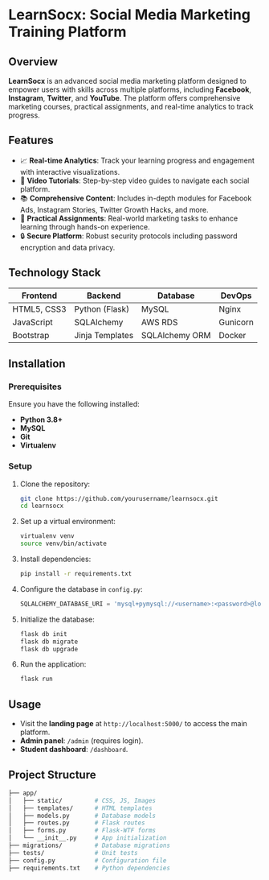 # LearnSocx: Social Media Marketing Training Platform



## Overview

**LearnSocx** is an advanced social media marketing platform designed to empower users with skills across multiple platforms, including **Facebook**, **Instagram**, **Twitter**, and **YouTube**. The platform offers comprehensive marketing courses, practical assignments, and real-time analytics to track progress.

## Features

- 📈 **Real-time Analytics**: Track your learning progress and engagement with interactive visualizations.
- 🎥 **Video Tutorials**: Step-by-step video guides to navigate each social platform.
- 📚 **Comprehensive Content**: Includes in-depth modules for Facebook Ads, Instagram Stories, Twitter Growth Hacks, and more.
- 🚀 **Practical Assignments**: Real-world marketing tasks to enhance learning through hands-on experience.
- 🔒 **Secure Platform**: Robust security protocols including password encryption and data privacy.

## Technology Stack

| Frontend      | Backend         | Database        | DevOps          |
|---------------|-----------------|-----------------|-----------------|
| HTML5, CSS3   | Python (Flask)   | MySQL           | Nginx           |
| JavaScript    | SQLAlchemy       | AWS RDS         | Gunicorn        |
| Bootstrap     | Jinja Templates  | SQLAlchemy ORM  | Docker          |

## Installation

### Prerequisites

Ensure you have the following installed:

- **Python 3.8+**
- **MySQL**
- **Git**
- **Virtualenv**

### Setup

1. Clone the repository:
    ```bash
    git clone https://github.com/yourusername/learnsocx.git
    cd learnsocx
    ```

2. Set up a virtual environment:
    ```bash
    virtualenv venv
    source venv/bin/activate
    ```

3. Install dependencies:
    ```bash
    pip install -r requirements.txt
    ```

4. Configure the database in `config.py`:
    ```python
    SQLALCHEMY_DATABASE_URI = 'mysql+pymysql://<username>:<password>@localhost/<database_name>'
    ```

5. Initialize the database:
    ```bash
    flask db init
    flask db migrate
    flask db upgrade
    ```

6. Run the application:
    ```bash
    flask run
    ```

## Usage

- Visit the **landing page** at `http://localhost:5000/` to access the main platform.
- **Admin panel**: `/admin` (requires login).
- **Student dashboard**: `/dashboard`.

## Project Structure

```bash
├── app/
│   ├── static/         # CSS, JS, Images
│   ├── templates/      # HTML templates
│   ├── models.py       # Database models
│   ├── routes.py       # Flask routes
│   ├── forms.py        # Flask-WTF forms
│   └── __init__.py     # App initialization
├── migrations/         # Database migrations
├── tests/              # Unit tests
├── config.py           # Configuration file
├── requirements.txt    # Python dependencies
